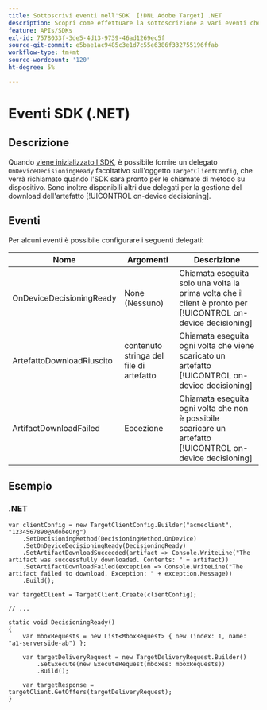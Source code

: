 ```yaml
---
title: Sottoscrivi eventi nell'SDK  [!DNL Adobe Target] .NET
description: Scopri come effettuare la sottoscrizione a vari eventi che si verificano all'interno di .NET SDK utilizzando l'oggetto [!UICONTROL OnDeviceDecisioningHandler].
feature: APIs/SDKs
exl-id: 7578033f-3de5-4d13-9739-46ad1269ec5f
source-git-commit: e5bae1ac9485c3e1d7c55e6386f332755196ffab
workflow-type: tm+mt
source-wordcount: '120'
ht-degree: 5%

---
```


# Eventi SDK (.NET)

## Descrizione

Quando [viene inizializzato l&#39;SDK](initialize-sdk.md), è possibile fornire un delegato `OnDeviceDecisioningReady` facoltativo sull&#39;oggetto `TargetClientConfig`, che verrà richiamato quando l&#39;SDK sarà pronto per le chiamate di metodo su dispositivo. Sono inoltre disponibili altri due delegati per la gestione del download dell&#39;artefatto [!UICONTROL on-device decisioning].

## Eventi

Per alcuni eventi è possibile configurare i seguenti delegati:

| Nome | Argomenti | Descrizione |
| --- | --- | --- |
| OnDeviceDecisioningReady | None (Nessuno) | Chiamata eseguita solo una volta la prima volta che il client è pronto per [!UICONTROL on-device decisioning] |
| ArtefattoDownloadRiuscito | contenuto stringa del file di artefatto | Chiamata eseguita ogni volta che viene scaricato un artefatto [!UICONTROL on-device decisioning] |
| ArtifactDownloadFailed | Eccezione | Chiamata eseguita ogni volta che non è possibile scaricare un artefatto [!UICONTROL on-device decisioning] |

## Esempio

### \.NET

```dotnet {line-numbers="true"}
var clientConfig = new TargetClientConfig.Builder("acmeclient", "1234567890@AdobeOrg")
    .SetDecisioningMethod(DecisioningMethod.OnDevice)
    .SetOnDeviceDecisioningReady(DecisioningReady)
    .SetArtifactDownloadSucceeded(artifact => Console.WriteLine("The artifact was successfully downloaded. Contents: " + artifact))
    .SetArtifactDownloadFailed(exception => Console.WriteLine("The artifact failed to download. Exception: " + exception.Message))
    .Build();

var targetClient = TargetClient.Create(clientConfig);

// ...

static void DecisioningReady()
{
    var mboxRequests = new List<MboxRequest> { new (index: 1, name: "a1-serverside-ab") };

    var targetDeliveryRequest = new TargetDeliveryRequest.Builder()
        .SetExecute(new ExecuteRequest(mboxes: mboxRequests))
        .Build();

    var targetResponse = targetClient.GetOffers(targetDeliveryRequest);
}
```
